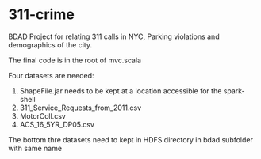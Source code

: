 # 311-crime
BDAD Project for relating 311 calls in NYC, Parking violations and demographics of the city.

The final code is in the root of mvc.scala

Four datasets are needed:
1. ShapeFile.jar needs to be kept at a location accessible for the spark-shell
2. 311_Service_Requests_from_2011.csv
3. MotorColl.csv
4. ACS_16_5YR_DP05.csv

The bottom thre datasets need to kept in HDFS directory in bdad subfolder with same name
